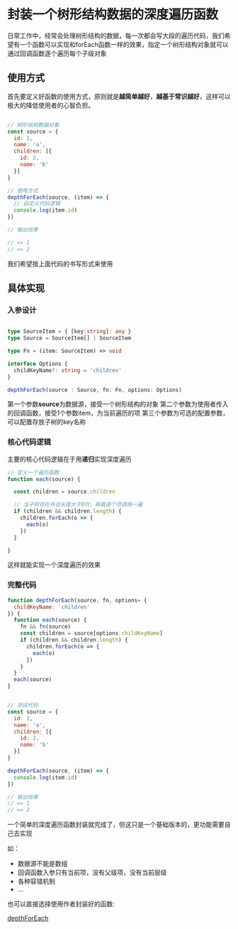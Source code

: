 
# 封装一个树形结构数据的深度遍历函数

日常工作中，经常会处理树形结构的数据，每一次都会写大段的遍历代码，我们希望有一个函数可以实现和forEach函数一样的效果，指定一个树形结构对象就可以通过回调函数逐个遍历每个子级对象

## 使用方式
首先要定义好函数的使用方式，原则就是**越简单越好**，**越基于常识越好**，这样可以极大的降低使用者的心智负担。

```js

// 树形结构数据对象
const source = {
  id: 1,
  name: 'a',
  children: [{
    id: 2,
    name: 'b'
  }]
}

// 使用方式
depthForEach(source, (item) => {
  // 自定义代码逻辑
  console.log(item.id)
})

// 输出结果 

// => 1
// => 2
```
我们希望按上面代码的书写形式来使用

## 具体实现

### 入参设计

```ts

type SourceItem = { [key:string]: any }
type Source = SourceItem[] | SourceItem

type Fn = (item: SourceItem) => void

interface Options {
  childKeyName?: string = 'children'
}

depthForEach(source : Source, fn: Fn, options: Options)
```
第一个参数**source**为数据源，接受一个树形结构的对象
第二个参数为使用者传入的回调函数，接受1个参数item，为当前遍历的项
第三个参数为可选的配置参数，可以配置存放子树的key名称


### 核心代码逻辑

主要的核心代码逻辑在于用**递归**实现深度遍历

```js
// 定义一个遍历函数
function each(source) {

  const children = source.children

  // 当子树存在并且长度大于0时，再栽逐个项调用一遍
  if (children && children.length) {
    children.forEach(o => {
      each(o)
    })
  }

}
```
这样就能实现一个深度遍历的效果

### 完整代码
```js
function depthForEach(source, fn, options= {
  childKeyName: 'children'
}) {
  function each(source) {
    fn && fn(source)
    const children = source[options.childKeyName]
    if (children && children.length) {
      children.forEach(o => {
        each(o)
      })
    }
  }
  each(source)
}


// 测试代码
const source = {
  id: 1,
  name: 'a',
  children: [{
    id: 2,
    name: 'b'
  }]
}

depthForEach(source, (item) => {
  console.log(item.id)
})

// 输出结果 
// => 1
// => 2
```

一个简单的深度遍历函数封装就完成了，但这只是一个基础版本的，更功能需要自己去实现

如：
- 数据源不能是数组
- 回调函数入参只有当前项，没有父级项，没有当前层级
- 各种容错机制
- ...


也可以直接选择使用作者封装好的函数:


[depthForEach](https://huangriya.github.io/lib-agile/function/algorithm.html#%E6%B7%B1%E5%BA%A6%E9%81%8D%E5%8E%86)